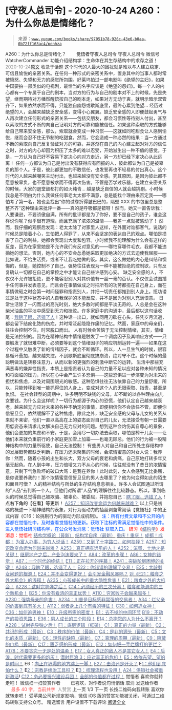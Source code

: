 # [守夜人总司令] - 2020-10-24 A260：为什么你总是情绪化？

> 来源：[`www.yuque.com/books/share/97051b78-926c-43e6-b0aa-0b72ff163ac4/penhza`](https://www.yuque.com/books/share/97051b78-926c-43e6-b0aa-0b72ff163ac4/penhza)

<ne-p id="520f42f3293818f927861ebbd5b15da4_p_0" data-lake-id="520f42f3293818f927861ebbd5b15da4_p_0"><ne-text id="ub638288c" style="color: rgb(51, 51, 51);">A260：为什么你总是情绪化？</ne-text></ne-p> <ne-p id="0696dd49c59a35ea0ff2ae8457f44a3d" data-lake-id="0696dd49c59a35ea0ff2ae8457f44a3d"><ne-text id="u335224f4" ne-fontsize="12" style="color: rgb(255, 255, 255);">原创</ne-text><ne-text id="u9f876b4a" ne-fontsize="14">觉悟者</ne-text><ne-text id="ubfad3a30" ne-fontsize="14">守夜人总司令</ne-text></ne-p> <ne-p id="433c00089f0ca01f84fbb4f4c7bcfa43" data-lake-id="433c00089f0ca01f84fbb4f4c7bcfa43"><ne-text id="ucd8bfceb" ne-fontsize="14" ne-bold="true" style="color: rgb(51, 51, 51);">守夜人总司令</ne-text></ne-p> <ne-p id="614b0d8a5cbc4996403e14d22ad350fe" data-lake-id="614b0d8a5cbc4996403e14d22ad350fe"><ne-text id="u3169c4c6" ne-fontsize="14" style="color: rgb(51, 51, 51);">微信号</ne-text><ne-text id="ue7c62365" ne-fontsize="14" style="color: rgb(51, 51, 51);">WatcherCommander</ne-text></ne-p> <ne-p id="c172205532261b60cd97638e007b90c1" data-lake-id="c172205532261b60cd97638e007b90c1"><ne-text id="u70e39191" ne-fontsize="14" style="color: rgb(51, 51, 51);">功能介绍</ne-text><ne-text id="ub34c714b" ne-fontsize="14" style="color: rgb(51, 51, 51);">结构学：生命体在其生存结构中的求存之道！</ne-text></ne-p> <ne-p id="4ddb94f109b049e636be006a8e696d3e" data-lake-id="4ddb94f109b049e636be006a8e696d3e"><ne-text id="u46c131a6" style="color: rgb(140, 140, 140);">2020-10-24</ne-text>[<ne-text id="ud0dbdd7a" ne-fontsize="14">原文</ne-text>](https://mp.weixin.qq.com/s?__biz=MzAxNDk1NjI2Mw==&mid=2247485923&idx=1&sn=6e1e4a5b0b44a3ac652fe5b32b56ac07&chksm=9b8a2a6bacfda37d56d0717875b11867d9f7426fb815a36f43aebb438d135b81c8d69c3ab006&scene=27#wechat_redirect&cpage=108)</ne-p> <ne-p id="3d6c528b5f6a0c7d8392e9bcec5b3cb6" data-lake-id="3d6c528b5f6a0c7d8392e9bcec5b3cb6"><ne-text id="uac1935de" style="color: rgb(51, 51, 51);">收录于话题</ne-text></ne-p> <ne-p id="4a4f5f9778037dc96438d7ae56e26079" data-lake-id="4a4f5f9778037dc96438d7ae56e26079"><ne-text id="uc8640b6b" style="color: rgb(47, 48, 52);">这个时代的人最大的困扰就是难以与人建立稳定、可信且愉悦的亲密关系。在任何一种形式的亲密关系中，置身其中的当事人都时常被愤怒、失望和无力的感觉所包围。好莱坞拍过一部电影叫《绝望的主妇》，如果中国要拍一部类似的电视剧，最恰当的名字应该是《绝望的怨妇》。每一个人的内心都有一个专属于自己的剧本，当对方的行为与自己的剧本对不上的时候，先是失望，继而期待对方幡然醒悟按自己的剧本走，如果对方无动于衷，就明示暗示双管齐下，如果依然求而不得，只能独自幽怨或歇斯底里，最终心累到绝望…</ne-text></ne-p> <ne-p id="900fd2356f2ed4fac2db9c2885751035" data-lake-id="900fd2356f2ed4fac2db9c2885751035"><ne-text id="uf9874ae8" style="color: rgb(47, 48, 52);">经历过绝望的人，会越来越缺乏安全感，变得小心翼翼。缺乏安全感的人即便鼓起勇气与人再次建立任何形式的亲密关系——包括交朋友，都会习惯性等待别人付出，甚至以索取的方式不断的向自己证明对方的可靠和能被信任。如果这种索取的方式能够给自己带来安全感，那么，索取就会变成一种习惯——这就如同吃甜食让人感到愉悦，继而会忍不住无节制的吃甜食。然而，它会造成一种必然的结果：当一方通过不断的索取向自己反复验证对方的可靠，并逐渐在自己的内心建立起对对方的信任之时，对方的内心却因为积压了太多的难以忍受，开始滋生出一种不值的感觉。于是，一方认为自己好不容易下定决心向对方走近，另一方却已经下定决心从此远离！</ne-text></ne-p> <ne-p id="b59448cb552e8edbc2883c02e2e1e3be" data-lake-id="b59448cb552e8edbc2883c02e2e1e3be"><ne-text id="u70fb56b4" style="color: rgb(47, 48, 52);">任何一方都认为自己是付出没有获得应有回报的人，彼此都认为自己是被辜负的那个人。于是，彼此都更加的不敢信任，也发誓再也不轻易的付出真心。这个时代的人越来越嘲笑主动付出，也越来越没有安全感。究其原因，是因为彼此都不愿意被辜负，也不愿意被求而不得再次伤害。不管是否学过乐器，在建立亲密关系的时候，大家的退堂鼓都打的如火纯青…</ne-text></ne-p> <ne-p id="8bc3e192e4e02f6d6645df23e3dec426" data-lake-id="8bc3e192e4e02f6d6645df23e3dec426"><ne-text id="u41eab4ae" style="color: rgb(47, 48, 52);">越是缺乏自信的人就会越挑剔。小时候我总是不明白为什么我做任何事老太太都不满意，总是能找个理由来否定我——哪怕考了第一名，她也会找出”你的试卷折得皱巴巴的，隔壁 XXX 的书包里总是整整齐齐“这种理由来批评一番——真的是呼吸都是错呀！然而，她又一直告诉我：人要谦逊，不要骄傲自满，所有的批评都是为了你好，要不是自己的孩子，谁会这样说你呢？似乎很有道理，而且充满了浓浓的温情——我差一点就被感动了！</ne-text></ne-p> <ne-p id="a61a000ec0a81d47b59f69147ccbed13" data-lake-id="a61a000ec0a81d47b59f69147ccbed13"><ne-text id="u74a07183" style="color: rgb(47, 48, 52);">然而，我仔细的观察后发现：老太太除了对家里人这样，在外面对谁都客气。说话的时候总是陪着小心，生怕把人得罪了，从来不会坚定的表达自己的观点。哪怕是损害了自己的利益，她都会表现出大度和包容。小时候我不能理解为什么会有这样的反差，因为在家里她是不允许我们有反对意见的——哪怕穿哪件毛衣，我都不能违拗她的想法。否则，她内心的不安会怂恿她采取更加绝决的方式去迫使我屈服——比如说，不给生活费，或者不让我吃她做的饭。其实，这么做她的内心是纠结和懊悔的，但是，她控制不了自己。强势往往表现为一种不能被拒绝的控制欲，只有反复确认一切都在自己的掌控之中才能让自己些许感到心安。</ne-text></ne-p> <ne-p id="d0609aed6bfb3cd17ad83353e384d650" data-lake-id="d0609aed6bfb3cd17ad83353e384d650"><ne-text id="ufe9f927f" style="color: rgb(47, 48, 52);">缺乏安全感的人，不仅仅不允许被拒绝，更不能容忍别人对其价值有一丝一毫的否认。不仅仅会试图插手任何事并发表意见，而且会在事情做成之时把所有的功劳都揽在自己身上，而在事情做砸之时会第一时间怪罪和指责别人，并把一切责任都推到别人身上。揽功诿过是处于这种状态中的人自我保护的本能反应，并不是因为对别人充满恨意。</ne-text></ne-p> <ne-p id="4c6c309a2c5616ac18fa550f55059fab" data-lake-id="4c6c309a2c5616ac18fa550f55059fab"><ne-text id="uc84b62f2" style="color: rgb(47, 48, 52);">日常生活除了一闪而过的高光时刻，绝大多数时间都是平淡无奇的。人总是会在这种柴米油盐的平淡中感受到无力和挫败。许多家庭中的沟通中，最后都以这句话收尾：</ne-text>[<ne-text id="u1f4924d8" ne-bold="true" style="color: rgb(87, 107, 149);">我瞎了眼，选错了人</ne-text>](http://mp.weixin.qq.com/s?__biz=MzIzMDYwOTM0Mg==&mid=2247484600&idx=1&sn=b3d7510081d427830b8f45fa33c7cbab&chksm=e8b19c69dfc6157fee4dd589d94bc2c5171620a12f64cf7d264afe0b7f7daead4882853d54f1&scene=21#wechat_redirect)<ne-text id="ud10dbc61" ne-bold="true" style="color: rgb(47, 48, 52);">！</ne-text><ne-text id="ufa1cd79d" style="color: rgb(47, 48, 52);">这种话一出口，就如同用刀砍在心头，任凭岁月流逝，都会留下结痂化脓的伤疤，并时常泛起隐隐作痛的记忆。然而，家庭中的母亲们，往往会控制不住，时常脱口而出。</ne-text></ne-p> <ne-p id="a50788cee6150fdbb12fa2d23998c3fb" data-lake-id="a50788cee6150fdbb12fa2d23998c3fb"><ne-text id="ude524cf8" style="color: rgb(47, 48, 52);">人有时候会苦恼于无法控制情绪，其实，情绪是无法控制的。因为在精神结构中情绪是触发了一个调度因子及其响应方式——只要触发了就很难中断，必须要等到这个情绪因子的响应机制运转一遍——如果在这个过程中又触发了新的情绪因子，就会不断循环。所以，人一旦生气的时候，很容易循环叠加，越来越失控，不到歇斯底里彻底搞崩溃，绝对守不住。这个时候的最聪明做法是转移注意力，从而以新的更强烈的刺激中断它的运转。</ne-text></ne-p> <ne-p id="2e40eeaafa2ac9aafb8ba4a97189e05c" data-lake-id="2e40eeaafa2ac9aafb8ba4a97189e05c"><ne-text id="uf15f01de" style="color: rgb(47, 48, 52);">生活中那些充满恶毒的嫌弃性指责，本质上是指责者认为自己的力量不足以应对各种未知的情况和将面临的压力，所以在心中会产生许多恐惧——这些恐惧进一步演变为对未来的担忧和焦虑，以及对周围眼光的敏感。这种恐惧往往无法依靠自己的力量舒缓，所以，只能转移到唯一能抓得住的人身上，变成对这个人的无限索取、指责，甚至是仇恨。</ne-text></ne-p> <ne-p id="7c2b1a8e1176d78271d3fb4273422e39" data-lake-id="7c2b1a8e1176d78271d3fb4273422e39"><ne-text id="ucc3275cb" style="color: rgb(47, 48, 52);">在社会转型的周期中，许多明明不缺钱的父母，却不断的以各种理由向儿女要钱。为什么会这样呢？一切行为都源于内心的恐慌，他们认定自己越来越衰老，越来越无力应对未来的各种不确定的事情，即便相信你不会放任不管，即便你信誓旦旦，依然缓解不了这种焦虑。除此之外，缺乏安全感的父母与儿女的关系从来就不亲密，他们一直以高高在上的姿态面对自己的儿女，无法接受有朝一日需要用低姿态来请求儿女解决自己无力应对的问题。想到这种会灼伤其自尊心的景象，他们会更加的焦虑和不安。于是，会用尽一切办法去索取，哪怕是榨干儿女——让他们本来就负重前行的小家庭更加雪上加霜——也毫无顾忌。他们的行为被一股精神结构中的力量所驱使，自己无法控制！</ne-text></ne-p> <ne-p id="5bab0ba1ef05c68aeecc6ad2da0cbed3" data-lake-id="5bab0ba1ef05c68aeecc6ad2da0cbed3"><ne-text id="u99c71e48" style="color: rgb(47, 48, 52);">有些男人对自己和自己所处生存结构中的发展趋势都缺乏判断，在压力还未聚集的时候，会浓情蜜意的对女人说：我养你！然而，随着小孩的出生和长大，双方父母的衰老和病痛，自己原地打转多年又毫无起色。在人到中年，压力倍增又力不从心的时候，往往就没有了昔日的浓情蜜意，只剩下气急败坏的破口大骂：是我在养你！此时此刻，女人会感到无比委屈，是你说要养我的！那个浓情蜜意信誓旦旦的男人去哪里了？他为何变得如此的陌生和面目可憎？</ne-text></ne-p> <ne-p id="b70fc6f5102bca64514c11450f241022" data-lake-id="b70fc6f5102bca64514c11450f241022"><ne-text id="u1131039e" style="color: rgb(47, 48, 52);">人的精神结构与所处的生存结构息息相关。许多人会试图通过所谓的”人品“去判断一个人。但他们对所谓”人品“的理解往往比较静态。所以，事到临头的时候总觉得自己被欺骗、被辜负、被委屈，并抱怨自己：</ne-text>[<ne-text id="u5a725183" ne-bold="true" style="color: rgb(87, 107, 149);">瞎了眼，选错了人</ne-text>](http://mp.weixin.qq.com/s?__biz=MzIzMDYwOTM0Mg==&mid=2247484600&idx=1&sn=b3d7510081d427830b8f45fa33c7cbab&chksm=e8b19c69dfc6157fee4dd589d94bc2c5171620a12f64cf7d264afe0b7f7daead4882853d54f1&scene=21#wechat_redirect)<ne-text id="ud263b5af" ne-bold="true" style="color: rgb(47, 48, 52);">！</ne-text><ne-text id="u31328f43" ne-bold="true" style="color: rgb(0, 0, 0);">点右下角的【在看】等更新！</ne-text></ne-p> <ne-p id="3290ae33cb308f9201b302dd8e71a0cd" data-lake-id="3290ae33cb308f9201b302dd8e71a0cd">[<ne-text id="ufbb31c6d" ne-bold="true" style="color: rgb(87, 107, 149);">A257：知识改变命运为何越来越难？</ne-text>](http://mp.weixin.qq.com/s?__biz=MzIzMDYwOTM0Mg==&mid=2247484679&idx=1&sn=79e14744bd5a31e6bcf27f476840e508&chksm=e8b19dd6dfc614c075a2df9d84c04aedc112c1bf3487ef4cad21d8b84feddbd78b2d5d566728&scene=21#wechat_redirect)</ne-p> <ne-p id="e50cc2f42e8205417d2548d3f68019bc" data-lake-id="e50cc2f42e8205417d2548d3f68019bc"><ne-text id="u7203793b" ne-bold="true" style="color: rgb(47, 48, 52);">以上只是初略的概述一下精神结构的表象，对行为驱动力的抽丝剥茧需阅读【觉悟社】中的正式内容《C16：论挑剔行为的驱动力形成机制》。</ne-text></ne-p> <ne-p id="5cd1d9f813e9471525b6aebbc744b501" data-lake-id="5cd1d9f813e9471525b6aebbc744b501"><ne-text id="uf1d9dd4f" ne-bold="true" style="color: rgb(0, 82, 255);">注：</ne-text><ne-text id="u7cfd945a" ne-bold="true" style="color: rgb(0, 82, 255);">所有付费文章和不公开的内容都在觉悟社中，及时查看觉悟社的更新。获取下注标的需满足觉悟社中的条件。进入觉悟社研习结构学，在公众号发消息：觉悟社 获取入口。</ne-text></ne-p> <ne-p id="bf4e81d3b70a4ae0cf6e2157b9dadd6e" data-lake-id="bf4e81d3b70a4ae0cf6e2157b9dadd6e"><ne-text id="u67cf06c7" style="color: rgb(255, 0, 0);">研习《</ne-text>[<ne-text id="u2e6aa55f" style="color: rgb(87, 107, 149);">结构学</ne-text>](https://mp.weixin.qq.com/mp/appmsgalbum?action=getalbum&album_id=1318317199878225920&__biz=MzAxNDk1NjI2Mw==#wechat_redirect)<ne-text id="ue50edad5" style="color: rgb(255, 0, 0);">》发消息</ne-text><ne-text id="ub235b22d" ne-bold="true" style="color: rgb(255, 0, 0);">：觉悟社</ne-text></ne-p>  <ne-p id="f07377e0384b400c7f3838a263d80011" data-lake-id="f07377e0384b400c7f3838a263d80011"><ne-card data-card-name="image" data-card-type="inline" id="fhZ2c" data-event-boundary="card" style="color: rgb(51, 51, 51);"><ne-p id="159b43f8192498e47261b6b46772e92d" data-lake-id="159b43f8192498e47261b6b46772e92d">[<ne-text id="u96405d27" style="color: rgb(87, 107, 149);">结构学概论（最新）</ne-text>](http://mp.weixin.qq.com/s?__biz=MzAxNDk1NjI2Mw==&mid=2247485167&idx=1&sn=d5e962eff4a8e9770c83bc87d19d07f3&chksm=9b8a2567acfdac7154f7a62996dca874e5d186b44f3d120dcb633760318788c42d304e325313&scene=21#wechat_redirect)</ne-p> <ne-p id="6dc37888f55ff225abb462e0ada47486" data-lake-id="6dc37888f55ff225abb462e0ada47486">[<ne-text id="u24ecc671" style="color: rgb(87, 107, 149);">结构学自序（最新）</ne-text>](http://mp.weixin.qq.com/s?__biz=MzAxNDk1NjI2Mw==&mid=2247485327&idx=1&sn=5a8c9a6499c84e1c3129ca7cb41e0ac7&chksm=9b8a2407acfdad112471c12c6b86e4e914116dbb6d6588fa726a72e0aafa01d9c1b9fd24a738&scene=21#wechat_redirect)</ne-p> <ne-p id="3fd0e4bb15345d3858e65ac2f98e21fc" data-lake-id="3fd0e4bb15345d3858e65ac2f98e21fc">[<ne-text id="ud07a75ce" style="color: rgb(87, 107, 149);">重庆！重庆！</ne-text>](http://mp.weixin.qq.com/s?__biz=MzAxNDk1NjI2Mw==&mid=2247485354&idx=1&sn=331128611c478feede60317e963239a5&chksm=9b8a2422acfdad3448a9bcc0f9745f4367028e8a9b0a307f7c01c2690c398560a4be5e43492c&scene=21#wechat_redirect)</ne-p> <ne-p id="3caa88f05e61bf34369328fab7dcb7ea" data-lake-id="3caa88f05e61bf34369328fab7dcb7ea">[<ne-text id="uf3a8b443" style="color: rgb(87, 107, 149);">成都！成都！</ne-text>](http://mp.weixin.qq.com/s?__biz=MzIzMDYwOTM0Mg==&mid=2247484576&idx=1&sn=432e1df31f0735f0c93636776e97a859&chksm=e8b19c71dfc615671c9204af66bb0ffdb622fb2545b0387734a662feaa8e8be57d3063f59c5a&scene=21#wechat_redirect)</ne-p> <ne-p id="7cd4154d0665f703116cba147bd3725d" data-lake-id="7cd4154d0665f703116cba147bd3725d">[<ne-text id="ued65db19" style="color: rgb(87, 107, 149);">为富人办事，为穷人说话！</ne-text>](http://mp.weixin.qq.com/s?__biz=MzIzMDYwOTM0Mg==&mid=2247484462&idx=1&sn=195ebab17907fba73c69ae7a11bc40ad&chksm=e8b19cffdfc615e9b2f88327d492813afa3656859f4d67a6d831ac1cf684a54b760a8b8edcd6&scene=21#wechat_redirect)</ne-p> <ne-p id="bf3202e6cc030a24390d3e32d5bcca42" data-lake-id="bf3202e6cc030a24390d3e32d5bcca42">[<ne-text id="ua32958db" style="color: rgb(87, 107, 149);">A259：又到了十字路口，如何抉择？</ne-text>](http://mp.weixin.qq.com/s?__biz=MzIzMDYwOTM0Mg==&mid=2247484685&idx=1&sn=51aff163174f40316f40826ea564ca1e&chksm=e8b19ddcdfc614cadd2043fd2ded48d8c292976e903288b23f0a87846a18dcc0ad9cc5a4ac3e&scene=21#wechat_redirect)</ne-p> <ne-p id="02ace0630b07582c506028bb28d3b426" data-lake-id="02ace0630b07582c506028bb28d3b426">[<ne-text id="ub609e273" style="color: rgb(87, 107, 149);">A257：知识改变命运为何越来越难？</ne-text>](http://mp.weixin.qq.com/s?__biz=MzIzMDYwOTM0Mg==&mid=2247484679&idx=1&sn=79e14744bd5a31e6bcf27f476840e508&chksm=e8b19dd6dfc614c075a2df9d84c04aedc112c1bf3487ef4cad21d8b84feddbd78b2d5d566728&scene=21#wechat_redirect)</ne-p> <ne-p id="d805c2b31c1d9a720daf687acfc5a1e7" data-lake-id="d805c2b31c1d9a720daf687acfc5a1e7">[<ne-text id="uc9195206" style="color: rgb(87, 107, 149);">A253：真正拥有远见的人！</ne-text>](http://mp.weixin.qq.com/s?__biz=MzIzMDYwOTM0Mg==&mid=2247484654&idx=1&sn=5826086165322478b2f0fbdbfe4f321e&chksm=e8b19c3fdfc61529bf931903efc689bc8b756a292fddf971cdda369691ad320d85e6e2d53b5b&scene=21#wechat_redirect)</ne-p> <ne-p id="38cdbb80cc948c3bf6bbcf3c714a4351" data-lake-id="38cdbb80cc948c3bf6bbcf3c714a4351">[<ne-text id="u3fc675fb" style="color: rgb(87, 107, 149);">A252：笨蛋，土地才是关键！</ne-text>](http://mp.weixin.qq.com/s?__biz=MzIzMDYwOTM0Mg==&mid=2247484626&idx=1&sn=4e43f2ef656aef28fba94ae72d295fb9&chksm=e8b19c03dfc615154ee4587f8facc3446de42f7189175385d3ee3d35c04264487aca3a9f6585&scene=21#wechat_redirect)</ne-p> <ne-p id="773a7a437a512ae2323fbb9a79f7b706" data-lake-id="773a7a437a512ae2323fbb9a79f7b706">[<ne-text id="u71e92585" style="color: rgb(87, 107, 149);">继房地产之后，产业泡沫要来了！</ne-text>](http://mp.weixin.qq.com/s?__biz=MzIzMDYwOTM0Mg==&mid=2247484615&idx=1&sn=a28c59f08f8e69246fd0235a4a81f3bc&chksm=e8b19c16dfc61500079cb1b008a485c48e86ced436a5d2e8df28f0eab4348aaf6ebfac3349b6&scene=21#wechat_redirect)</ne-p> <ne-p id="db3e45a953b11ab99ea0eecd813fcc84" data-lake-id="db3e45a953b11ab99ea0eecd813fcc84">[<ne-text id="u2c2c71bd" style="color: rgb(87, 107, 149);">A84：改革的步骤！</ne-text>](http://mp.weixin.qq.com/s?__biz=MzIzMDYwOTM0Mg==&mid=2247484098&idx=1&sn=8a28fd5dce47b485ed38e4f3cfdb7d05&chksm=e8b19a13dfc61305fde13511d297aa1d6b59184825c7998f338e7d5f36742e3c06c717d78fe8&scene=21#wechat_redirect)</ne-p> <ne-p id="b9d2e4eb3dcfac0c9c7a8a5563c0698b" data-lake-id="b9d2e4eb3dcfac0c9c7a8a5563c0698b">[<ne-text id="u7341f114" style="color: rgb(87, 107, 149);">A86：女神的错觉！</ne-text>](http://mp.weixin.qq.com/s?__biz=MzAxNDk1NjI2Mw==&mid=2247484733&idx=1&sn=fab22e8ab3f80b78dab3d4e2e2716bfb&chksm=9b8a26b5acfdafa374df83506e5086a573169362877918977c08490b4e9747c45c99d1266e7f&scene=21#wechat_redirect)</ne-p> <ne-p id="186f0ccbad96955446cfc73dc4a77a9c" data-lake-id="186f0ccbad96955446cfc73dc4a77a9c">[<ne-text id="ud0513e8a" style="color: rgb(87, 107, 149);">A87：一个时代的终结！</ne-text>](http://mp.weixin.qq.com/s?__biz=MzIzMDYwOTM0Mg==&mid=2247484102&idx=1&sn=c0572fe89409ac0ef2d1468b8f81f130&chksm=e8b19a17dfc6130119eacf0492c237b5173f6f9c13265a36d7919e3132228f8c2d3306863c08&scene=21#wechat_redirect)</ne-p> <ne-p id="ce254726b07d39a8e34b102834c98055" data-lake-id="ce254726b07d39a8e34b102834c98055">[<ne-text id="u51a27a32" style="color: rgb(87, 107, 149);">E11：正在拉开的序幕！</ne-text>](http://mp.weixin.qq.com/s?__biz=MzIzMDYwOTM0Mg==&mid=2247484429&idx=1&sn=279d506a3227b5ce32b3f748030b6d85&chksm=e8b19cdcdfc615cab4d71852335bf289a6cd64cec0767a6a6d5f94037774b63e03b7b0ee08d1&scene=21#wechat_redirect)</ne-p> <ne-p id="816a1bfdeb8109177bf8a708fe941697" data-lake-id="816a1bfdeb8109177bf8a708fe941697">[<ne-text id="u666e8821" style="color: rgb(87, 107, 149);">A241：突破阶层困境的关键！</ne-text>](http://mp.weixin.qq.com/s?__biz=MzIzMDYwOTM0Mg==&mid=2247484564&idx=1&sn=f0b315ebde4f1c2c51c1bbf64135afe2&chksm=e8b19c45dfc615533e9189fa534978b92703b307868f9a2377305229616ea6d5b8ff31a5d434&scene=21#wechat_redirect)</ne-p> <ne-p id="86387aa4d33e1861fb43547b7c63f00d" data-lake-id="86387aa4d33e1861fb43547b7c63f00d">[<ne-text id="u996144dc" style="color: rgb(87, 107, 149);">A248：我瞎了眼，选错了人！</ne-text>](http://mp.weixin.qq.com/s?__biz=MzIzMDYwOTM0Mg==&mid=2247484600&idx=1&sn=b3d7510081d427830b8f45fa33c7cbab&chksm=e8b19c69dfc6157fee4dd589d94bc2c5171620a12f64cf7d264afe0b7f7daead4882853d54f1&scene=21#wechat_redirect)</ne-p> <ne-p id="f029a0082d84b024979d56365f07e8d3" data-lake-id="f029a0082d84b024979d56365f07e8d3">[<ne-text id="ua0b2c715" style="color: rgb(87, 107, 149);">E22：你错误的理解了交易！</ne-text>](http://mp.weixin.qq.com/s?__biz=MzIzMDYwOTM0Mg==&mid=2247484534&idx=1&sn=4da3b80744c11ff93a064a7a2d4b7c06&chksm=e8b19ca7dfc615b18eaa929a98f58a9ff6f4b63436cfa078a3157f29d854f17c571baf2de47d&scene=21#wechat_redirect)</ne-p> <ne-p id="9e5ddf2fefe763d8de184cea192c77a4" data-lake-id="9e5ddf2fefe763d8de184cea192c77a4">[<ne-text id="u09c06e58" style="color: rgb(87, 107, 149);">E25：大龄剩女问题的根源！</ne-text>](http://mp.weixin.qq.com/s?__biz=MzIzMDYwOTM0Mg==&mid=2247484587&idx=1&sn=3335cb9dd973ae9f9c9279a0388bbe33&chksm=e8b19c7adfc6156c752a5edad793fc1d8db424d6b609ce62f26f78537b3b41e83ea47aca2929&scene=21#wechat_redirect)</ne-p> <ne-p id="59a86f3ad2b27ad3aa024ecb952f6414" data-lake-id="59a86f3ad2b27ad3aa024ecb952f6414">[<ne-text id="u71102440" style="color: rgb(87, 107, 149);">E24：并不会变得更好！</ne-text>](http://mp.weixin.qq.com/s?__biz=MzIzMDYwOTM0Mg==&mid=2247484582&idx=1&sn=3333290721eb0242b03b044bd7072b0b&chksm=e8b19c77dfc615615478711d39d1fc6d54768ee842ad2f669dd130815cca5b90ec2e964b1791&scene=21#wechat_redirect)</ne-p> <ne-p id="76aaad7d4343b69ab20ffb60c6651315" data-lake-id="76aaad7d4343b69ab20ffb60c6651315">[<ne-text id="ua298b9b6" style="color: rgb(87, 107, 149);">会引发金融风暴吗？</ne-text>](http://mp.weixin.qq.com/s?__biz=MzIzMDYwOTM0Mg==&mid=2247484522&idx=1&sn=2c70396adcb6dc54df34052ca924aac5&chksm=e8b19cbbdfc615ad03c4de063af6eb3dcd8af5e3b20e71438206304d6b44ad150fc6d8b8e9ff&scene=21#wechat_redirect)</ne-p> <ne-p id="d1cafed1305a83f01988f347c6cc0279" data-lake-id="d1cafed1305a83f01988f347c6cc0279">[<ne-text id="ufc0ebc4c" style="color: rgb(87, 107, 149);">对《E21：粮食之外大机会》的浅释！</ne-text>](http://mp.weixin.qq.com/s?__biz=MzIzMDYwOTM0Mg==&mid=2247484490&idx=1&sn=d6b0ba80383d73c2bfb33dd61bad8d51&chksm=e8b19c9bdfc6158d73d9235a78c2973b21668eebd350c2f32979b7c00cbf60772ad297245654&scene=21#wechat_redirect)</ne-p> <ne-p id="8fd51a732e2c6a8117af89d98e554fcb" data-lake-id="8fd51a732e2c6a8117af89d98e554fcb">[<ne-text id="u1ffe7b11" style="color: rgb(87, 107, 149);">A235：小孩成长中的重大隐性危害！</ne-text>](http://mp.weixin.qq.com/s?__biz=MzIzMDYwOTM0Mg==&mid=2247484498&idx=1&sn=29d5df90e1621a833a1b091917d398c5&chksm=e8b19c83dfc61595ea43aa681ecf86e291392deeec080e32ab21cbacdd044c99e0d9ba86591e&scene=21#wechat_redirect)</ne-p> <ne-p id="a51212835e1e68af5eac45afe5f43ddd" data-lake-id="a51212835e1e68af5eac45afe5f43ddd">[<ne-text id="u977b7380" style="color: rgb(87, 107, 149);">E21：粮食之外的大机会！</ne-text>](http://mp.weixin.qq.com/s?__biz=MzIzMDYwOTM0Mg==&mid=2247484467&idx=1&sn=3e55978f301000a127810e175ff62431&chksm=e8b19ce2dfc615f43cf8c3132fde8ff0b62438e3f2c48fc87d1e74e56cf796e6a81cbf6095d1&scene=21#wechat_redirect)</ne-p> <ne-p id="7dc6506a7f9bfc0073589c1bbd2ab764" data-lake-id="7dc6506a7f9bfc0073589c1bbd2ab764">[<ne-text id="u6b8841d8" style="color: rgb(87, 107, 149);">A228：试射完导弹之后！</ne-text>](http://mp.weixin.qq.com/s?__biz=MzIzMDYwOTM0Mg==&mid=2247484457&idx=1&sn=df8df33971702f91b753ae45f52d165d&chksm=e8b19cf8dfc615ee367c487e82b8450dd723dd5255b789337b8bde92a1f8405e3d71269f34ae&scene=21#wechat_redirect)</ne-p> <ne-p id="0f20631af854d15f08466578303e4c51" data-lake-id="0f20631af854d15f08466578303e4c51">[<ne-text id="u7548f1b5" style="color: rgb(87, 107, 149);">C14：必须经历的三次分离！</ne-text>](http://mp.weixin.qq.com/s?__biz=MzIzMDYwOTM0Mg==&mid=2247484570&idx=1&sn=8b703e78588f205a2d30ed92965ca02b&chksm=e8b19c4bdfc6155d0c23c600f072529d99023d0ea49f5e7364a1112f6ac9ff3285c0e7ef7ccb&scene=21#wechat_redirect)</ne-p> <ne-p id="43650e4defcc62de464aaf7a0c68240e" data-lake-id="43650e4defcc62de464aaf7a0c68240e">[<ne-text id="u539a3af3" style="color: rgb(87, 107, 149);">粮食和能源中的三个新机会！</ne-text>](http://mp.weixin.qq.com/s?__biz=MzIzMDYwOTM0Mg==&mid=2247484415&idx=1&sn=ef3626b963e5b45dec87912463a8603e&chksm=e8b19b2edfc6123828d2919701fcc05f05fc035bc55ce0c6e8440475b4884683c024235823db&scene=21#wechat_redirect)</ne-p> <ne-p id="38100c7f37144240a09ee6e5deec19fe" data-lake-id="38100c7f37144240a09ee6e5deec19fe">[<ne-text id="u4c9e84e5" style="color: rgb(87, 107, 149);">B25：你没有看清的真正优势！</ne-text>](http://mp.weixin.qq.com/s?__biz=MzIzMDYwOTM0Mg==&mid=2247484397&idx=1&sn=27132ec1912c70e752f7869429505a80&chksm=e8b19b3cdfc6122a7731db9eb66341a9909e9d973b25a6e228a62e7f360c1f0eff906591ed04&scene=21#wechat_redirect)</ne-p> <ne-p id="7844744542db8c0408c2809b7182cb78" data-lake-id="7844744542db8c0408c2809b7182cb78">[<ne-text id="uea0c175c" style="color: rgb(87, 107, 149);">A110：穷家败子会越来越多！</ne-text>](http://mp.weixin.qq.com/s?__biz=MzAxNDk1NjI2Mw==&mid=2247484897&idx=1&sn=84e1c8a85eb385c04f400095d47d55eb&chksm=9b8a2669acfdaf7f7a431a12c057023ae123aaa855b0f9d48a98c21eae27788632beb60765c9&scene=21#wechat_redirect)</ne-p> <ne-p id="4a5ad6867d8d3a3d82a66d1d51fc43ad" data-lake-id="4a5ad6867d8d3a3d82a66d1d51fc43ad">[<ne-text id="u49fbcc9e" style="color: rgb(87, 107, 149);">A230：强势母亲的危害！</ne-text>](http://mp.weixin.qq.com/s?__biz=MzAxNDk1NjI2Mw==&mid=2247485580&idx=1&sn=2cc3edbadc35fe694b34e553e609e93f&chksm=9b8a2b04acfda21277dcce494459ecb73b606a954a7e020e03498408591b33bead008575f0f7&scene=21#wechat_redirect)</ne-p> <ne-p id="b2e6f1ac6fbac2972291a9eb1c392623" data-lake-id="b2e6f1ac6fbac2972291a9eb1c392623">[<ne-text id="u97044cb2" style="color: rgb(87, 107, 149);">A234：川普是目标感非常强的交易者！</ne-text>](http://mp.weixin.qq.com/s?__biz=MzAxNDk1NjI2Mw==&mid=2247485608&idx=1&sn=057b67c8598ed8c182cbd27b048bb43a&chksm=9b8a2b20acfda2364c5788396766d79261e91c64949349d9a398b69e85f64dcbf357125dc14b&scene=21#wechat_redirect)</ne-p> <ne-p id="c411d37cf37436164dd5395ec411e50f" data-lake-id="c411d37cf37436164dd5395ec411e50f">[<ne-text id="u7b059b4a" style="color: rgb(87, 107, 149);">A34：烂父亲的危害到底有多大！</ne-text>](http://mp.weixin.qq.com/s?__biz=MzIzMDYwOTM0Mg==&mid=2247483986&idx=1&sn=984fbf5e696f7a3f34f25dcf93037cea&chksm=e8b19a83dfc61395d629a54503920505c42a73a62b9e72308ed4ea0d66c509ca66a1a3138ea5&scene=21#wechat_redirect)</ne-p> <ne-p id="06388ce0ca0c6d51ea68f39764e924a2" data-lake-id="06388ce0ca0c6d51ea68f39764e924a2">[<ne-text id="ubcc36ffe" style="color: rgb(87, 107, 149);">A112：弱者身上几个有毒的特征！</ne-text>](http://mp.weixin.qq.com/s?__biz=MzAxNDk1NjI2Mw==&mid=2247484903&idx=1&sn=609b7c81f10207eea8bcccbe35aa61b6&chksm=9b8a266facfdaf790a328ee9eca9d05f95ce939b69b2e4c1fcaacd63470bd79c44d03caeb00c&scene=21#wechat_redirect)</ne-p> <ne-p id="bb9a8c816f311624ac4a18971461a760" data-lake-id="bb9a8c816f311624ac4a18971461a760">[<ne-text id="u361106da" style="color: rgb(87, 107, 149);">C30：如何追女神！</ne-text>](http://mp.weixin.qq.com/s?__biz=MzAxNDk1NjI2Mw==&mid=2247484588&idx=1&sn=de5c95495cc04bcfe8644c3c2bc025c3&chksm=9b8a2724acfdae3286a142c2de506a7494e2d7aa50c990c0e159cedab07b5287040f286dfac6&scene=21#wechat_redirect)</ne-p> <ne-p id="a3ee1d1ee2b3fafaab42d9d76e18bf9a" data-lake-id="a3ee1d1ee2b3fafaab42d9d76e18bf9a">[<ne-text id="u93452140" style="color: rgb(87, 107, 149);">C36：如何追男神！</ne-text>](http://mp.weixin.qq.com/s?__biz=MzAxNDk1NjI2Mw==&mid=2247485234&idx=1&sn=3a3659e6648263013c662bb25ff35795&chksm=9b8a24baacfdadace5d8fa147798a3e18e84b07e4f8761b0f7137b9811a42425b869336013db&scene=21#wechat_redirect)</ne-p> <ne-p id="50b4c786d4a4718bc9364bce2ff87a5f" data-lake-id="50b4c786d4a4718bc9364bce2ff87a5f">[<ne-text id="u2efef6b6" style="color: rgb(87, 107, 149);">E10：升级所需的密度！</ne-text>](http://mp.weixin.qq.com/s?__biz=MzAxNDk1NjI2Mw==&mid=2247485337&idx=1&sn=e93780b3d10de5b467e71f326eb12838&chksm=9b8a2411acfdad07d858079223ba3eda77fe88caa8d769030eb67c15f5511fab584f8d1244ca&scene=21#wechat_redirect)</ne-p> <ne-p id="31dc968d125ddf3b7032e39c5c7a2768" data-lake-id="31dc968d125ddf3b7032e39c5c7a2768">[<ne-text id="uba354e28" style="color: rgb(87, 107, 149);">B1：去不掉的中间环节</ne-text>](http://mp.weixin.qq.com/s?__biz=MzIzMDYwOTM0Mg==&mid=2247483903&idx=1&sn=e8a21cb816d6a27d869f81463805a208&chksm=e8b1992edfc610380f54d91f9acc9844820c77ce8a5bcedb4f36372c406647f45fd2514a6a77&scene=21#wechat_redirect)</ne-p> <ne-p id="4e042f5a5c91b78574fd594804159109" data-lake-id="4e042f5a5c91b78574fd594804159109">[<ne-text id="ue812b5e1" style="color: rgb(87, 107, 149);">B19：不动产的投资思路！</ne-text>](http://mp.weixin.qq.com/s?__biz=MzIzMDYwOTM0Mg==&mid=2247484069&idx=1&sn=a13a6e590a21b27fd1356718b3a2dcd3&chksm=e8b19a74dfc613622b23c7233732cbb1d499c75f9b7ac3047cdeaee3a34eeae7d3b4871429f1&scene=21#wechat_redirect)</ne-p> <ne-p id="fe121c790322533f95970033c66d79ea" data-lake-id="fe121c790322533f95970033c66d79ea">[<ne-text id="ue769d269" style="color: rgb(87, 107, 149);">E36：男人成长的三个阶段！</ne-text>](http://mp.weixin.qq.com/s?__biz=MzIzMDYwOTM0Mg==&mid=2247484322&idx=1&sn=c300d9466951d36645128c5167ca5934&chksm=e8b19b73dfc61265dde1bb437a9945db0c1d9c7fe1cbffe1feec995c9dde8a6eb99272dc86a9&scene=21#wechat_redirect)</ne-p> <ne-p id="c1e9f62980ebbf532bbffd356fc6756b" data-lake-id="c1e9f62980ebbf532bbffd356fc6756b">[<ne-text id="u8a3447b1" style="color: rgb(87, 107, 149);">E14：总抱怨的人为什么不离开？</ne-text>](http://mp.weixin.qq.com/s?__biz=MzIzMDYwOTM0Mg==&mid=2247484341&idx=1&sn=c266eb0136273f0b1219e0fd659daafc&chksm=e8b19b64dfc61272f157e1e17a76b2e83c6fd62a1beb78d60ea73a65463109b428cd9dd6ce7a&scene=21#wechat_redirect)</ne-p> <ne-p id="e71cc1eb4ae0590a0b89779a10213b78" data-lake-id="e71cc1eb4ae0590a0b89779a10213b78">[<ne-text id="uf30ae239" style="color: rgb(87, 107, 149);">A228：试射完导弹之后！</ne-text>](http://mp.weixin.qq.com/s?__biz=MzIzMDYwOTM0Mg==&mid=2247484457&idx=1&sn=df8df33971702f91b753ae45f52d165d&chksm=e8b19cf8dfc615ee367c487e82b8450dd723dd5255b789337b8bde92a1f8405e3d71269f34ae&scene=21#wechat_redirect)</ne-p> <ne-p id="4cafa473cfb495eace0b3e82e840c8b5" data-lake-id="4cafa473cfb495eace0b3e82e840c8b5">[<ne-text id="u3db909cd" style="color: rgb(87, 107, 149);">F1：底层逻辑（框架）</ne-text>](http://mp.weixin.qq.com/s?__biz=MzAxNDk1NjI2Mw==&mid=2247485072&idx=1&sn=83d919c9e3bf71d25978a97c8d4c8aa6&chksm=9b8a2518acfdac0ea8a0f84382cc7c0a26d1ac3664d76c6365aee67ac4ebcac1bf280c060249&scene=21#wechat_redirect)</ne-p> <ne-p id="a3fc72bda2df8189912c351a10852f8f" data-lake-id="a3fc72bda2df8189912c351a10852f8f">[<ne-text id="u55aec213" style="color: rgb(87, 107, 149);">C1：真正的力量（最新）</ne-text>](http://mp.weixin.qq.com/s?__biz=MzAxNDk1NjI2Mw==&mid=2247485209&idx=1&sn=d7b335d2c9632363c72de85ce7834b3e&chksm=9b8a2491acfdad87ae308d74534ec4def57980a2b1db88ffe56ac03e4d76ea55e7eab2343097&scene=21#wechat_redirect)</ne-p> <ne-p id="8b332390a66a410a49147d054fa39678" data-lake-id="8b332390a66a410a49147d054fa39678">[<ne-text id="ub741d7fd" style="color: rgb(87, 107, 149);">C2：共识的形成（最新）</ne-text>](http://mp.weixin.qq.com/s?__biz=MzAxNDk1NjI2Mw==&mid=2247485384&idx=1&sn=aa308c97231cc609a153084476d641b9&chksm=9b8a2440acfdad568804216b9029604de6eb9b459260c16c18ea48de0d1bbf58feb601676e82&scene=21#wechat_redirect)</ne-p> <ne-p id="b3df744b4b2bcea5ad5abbb4d652be48" data-lake-id="b3df744b4b2bcea5ad5abbb4d652be48">[<ne-text id="ufd42eb8f" style="color: rgb(87, 107, 149);">C3：秩序的价值（最新）</ne-text>](http://mp.weixin.qq.com/s?__biz=MzAxNDk1NjI2Mw==&mid=2247485403&idx=1&sn=c9688c8d575a24618938330c4c315a0e&chksm=9b8a2453acfdad45063e46b8cdb4c0cfcb95a2b39aecda10a95f9f2082a6f10c606993b426eb&scene=21#wechat_redirect)</ne-p> <ne-p id="7b494e4dc187f71f06b18125caa3bc3c" data-lake-id="7b494e4dc187f71f06b18125caa3bc3c">[<ne-text id="u30f6cd30" style="color: rgb(87, 107, 149);">C4：是非的源头（最新）</ne-text>](http://mp.weixin.qq.com/s?__biz=MzAxNDk1NjI2Mw==&mid=2247485283&idx=1&sn=4f6374be824ea0fb148517f63cae7a95&chksm=9b8a24ebacfdadfd9bb865954cfc7b9621c1450b4c258506347b2201a04c6057c4119a1a0820&scene=21#wechat_redirect)</ne-p> <ne-p id="de7019f2baba1fb518efe6bba88dd7be" data-lake-id="de7019f2baba1fb518efe6bba88dd7be">[<ne-text id="u7dbdd978" style="color: rgb(87, 107, 149);">C5：文化的本质（最新）</ne-text>](http://mp.weixin.qq.com/s?__biz=MzAxNDk1NjI2Mw==&mid=2247485176&idx=1&sn=edd2d2664617b856f73da27471529eb6&chksm=9b8a2570acfdac66a9ad0160a17afd9e23a687bc0be9b7517602aaf3fa126c5d785bcead0da7&scene=21#wechat_redirect)</ne-p> <ne-p id="b9d0d4c90f290b5ba413fd09257fe02e" data-lake-id="b9d0d4c90f290b5ba413fd09257fe02e">[<ne-text id="u02bdadd0" style="color: rgb(87, 107, 149);">C6：理性的缺陷（最新）</ne-text>](http://mp.weixin.qq.com/s?__biz=MzAxNDk1NjI2Mw==&mid=2247485088&idx=1&sn=dc240d68dabbc3fbaa9897c63128e439&chksm=9b8a2528acfdac3e2ed7d1fff93035fb458ffdde98085ac6cfcd64bd53c9b8492733341b88ca&scene=21#wechat_redirect)</ne-p> <ne-p id="6080983181b0caca17ae43a7e213bfe1" data-lake-id="6080983181b0caca17ae43a7e213bfe1">[<ne-text id="ue65b0c70" style="color: rgb(87, 107, 149);">C7：真理的周期（最新）</ne-text>](http://mp.weixin.qq.com/s?__biz=MzAxNDk1NjI2Mw==&mid=2247485125&idx=1&sn=724eac40812de46a36c36a423d100223&chksm=9b8a254dacfdac5b81e40465e73885bad2944e5115cd3c3fd5564b139fff62d8d15465bdc614&scene=21#wechat_redirect)</ne-p> <ne-p id="b835f7aae5c665aa145009eeb8a4d190" data-lake-id="b835f7aae5c665aa145009eeb8a4d190">[<ne-text id="u1e579212" style="color: rgb(87, 107, 149);">C9：隐蔽的门槛（最新）</ne-text>](http://mp.weixin.qq.com/s?__biz=MzAxNDk1NjI2Mw==&mid=2247485348&idx=1&sn=ff97eada6a187dc249bda43b3b1b6322&chksm=9b8a242cacfdad3a56345ecbfec34c4b29ae50e2c9b8b8e59e501c899390f434f72ae3d6ad87&scene=21#wechat_redirect)</ne-p> <ne-p id="aebd3717d6fe7c3b1b1c63ac35687f61" data-lake-id="aebd3717d6fe7c3b1b1c63ac35687f61">[<ne-text id="u978ba408" style="color: rgb(87, 107, 149);">C17：匮乏感的形成（最新）</ne-text>](http://mp.weixin.qq.com/s?__biz=MzAxNDk1NjI2Mw==&mid=2247485308&idx=1&sn=8e74bfdbda23fb78a502fd60d45f29ef&chksm=9b8a24f4acfdade2b302355ea435f49770e221a7e015a1821f985905faabfa7e2941d6c8d14b&scene=21#wechat_redirect)</ne-p> <ne-p id="2cd053f6b15134fb2ebe45d4d53aae2d" data-lake-id="2cd053f6b15134fb2ebe45d4d53aae2d">[<ne-text id="udf53e271" style="color: rgb(87, 107, 149);">E12：如何把一手烂牌打的更烂？</ne-text>](http://mp.weixin.qq.com/s?__biz=MzAxNDk1NjI2Mw==&mid=2247485371&idx=1&sn=8e848c21bdb42dbe2fb102617241b981&chksm=9b8a2433acfdad2560f3ff6bc23e4d9cee1b3ebd3e51aa48fa2b97224fe3303853cd6c664ee1&scene=21#wechat_redirect)</ne-p> <ne-p id="9e3943e8ee1f808951c6e38a881c576e" data-lake-id="9e3943e8ee1f808951c6e38a881c576e">[<ne-text id="u88fe7b1e" style="color: rgb(87, 107, 149);">A178：不要贪恋一无是处的温柔！</ne-text>](http://mp.weixin.qq.com/s?__biz=MzAxNDk1NjI2Mw==&mid=2247485259&idx=1&sn=c46eb58cf71fc316608279b1e10828b8&chksm=9b8a24c3acfdadd57781ee9631cc06ed50551cc15141d155f54fa20dcf69c653825673104680&scene=21#wechat_redirect)</ne-p> <ne-p id="0f662b95c2daf688680e806512057276" data-lake-id="0f662b95c2daf688680e806512057276">[<ne-text id="uf2796463" style="color: rgb(87, 107, 149);">E17：女人真正的敌人不是其它女人！</ne-text>](http://mp.weixin.qq.com/s?__biz=MzAxNDk1NjI2Mw==&mid=2247485246&idx=1&sn=e0a9e2bac3f9bc5122895e854b7d597a&chksm=9b8a24b6acfdada017380e476dc7faaf80b57b95b2bb8eb7b8ab61d0b04f5dd46850f7af81e3&scene=21#wechat_redirect)</ne-p> <ne-p id="33dca521907a800930021cf1e529d0fa" data-lake-id="33dca521907a800930021cf1e529d0fa">[<ne-text id="u5b346dcb" style="color: rgb(87, 107, 149);">E4：后浪，时代需要更多的炮灰！</ne-text>](http://mp.weixin.qq.com/s?__biz=MzAxNDk1NjI2Mw==&mid=2247485174&idx=1&sn=e3a702db58f3c2ec0d06b89f8435c73a&chksm=9b8a257eacfdac680d37903d2d05385f5c9401c189321cc109c96b1063e9753c8498d1553f72&scene=21#wechat_redirect)</ne-p> <ne-p id="95c4f85985686a477eb8ca388bb707b7" data-lake-id="95c4f85985686a477eb8ca388bb707b7">[<ne-text id="u611062ca" style="color: rgb(87, 107, 149);">潜射巨浪 3：应对真正的危机！</ne-text>](http://mp.weixin.qq.com/s?__biz=MzAxNDk1NjI2Mw==&mid=2247485199&idx=1&sn=aba0a12dad3ec2d04e267645968b7cb1&chksm=9b8a2487acfdad910b880c358c1f6754e5ba01eb7eadfe70b45c2d1c9ec161d20151df4b1f2e&scene=21#wechat_redirect)</ne-p> <ne-p id="27434392f5ae4744d35777f8eead751b" data-lake-id="27434392f5ae4744d35777f8eead751b">[<ne-text id="uec7a3d26" style="color: rgb(87, 107, 149);">E5：依依东望，望的是时间！</ne-text>](http://mp.weixin.qq.com/s?__biz=MzIzMDYwOTM0Mg==&mid=2247483860&idx=1&sn=b5b01ae82ff764ce2806251e3f2a809f&chksm=e8b19905dfc61013607735eb7782299c9a4d7a39a8b15a7b46182ef20eda3ffe9f6ed6337e1f&scene=21#wechat_redirect)</ne-p> <ne-p id="41e0741d64863088b03a8996f91b3770" data-lake-id="41e0741d64863088b03a8996f91b3770"><ne-text id="uef016e99" style="color: rgb(51, 51, 51);">E6：</ne-text>[<ne-text id="ub2e85264" style="color: rgb(87, 107, 149);">向正在坍塌的地方踹上一脚！</ne-text>](http://mp.weixin.qq.com/s?__biz=MzAxNDk1NjI2Mw==&mid=2247483789&idx=1&sn=5e44b7b524c3dc4bb7705f49ed0a44a3&chksm=9b8a2205acfdab139e4b1d44ef6702b09c9fbf79505340205d13fbdaa33207a997f54bee0e97&scene=21#wechat_redirect)</ne-p> <ne-p id="b2f659ad3dd4d4db0a8f50e010977aa2" data-lake-id="b2f659ad3dd4d4db0a8f50e010977aa2">[<ne-text id="u2a9579c9" style="color: rgb(87, 107, 149);">E27：击溃还是歼灭？</ne-text>](http://mp.weixin.qq.com/s?__biz=MzAxNDk1NjI2Mw==&mid=2247485068&idx=1&sn=2b373ea4eefcf1b09885327f1a71579c&chksm=9b8a2504acfdac128793e9562414dc6898813182021afefdb73c3ea788e0a998af0ed02fe173&scene=21#wechat_redirect)</ne-p> <ne-p id="b207eb3419c2f65a6bcdbd40dec3abf6" data-lake-id="b207eb3419c2f65a6bcdbd40dec3abf6"><ne-text id="u7afe5e7e" style="color: rgb(11, 1, 20);">E</ne-text>[<ne-text id="u938e38de" style="color: rgb(87, 107, 149);">1：他们到底怕什么？</ne-text>](http://mp.weixin.qq.com/s?__biz=MzAxNDk1NjI2Mw==&mid=2247483898&idx=1&sn=1b0a50386e9e89d2750dec717236f0aa&chksm=9b8a2272acfdab64235b35ee5e91b8cac6172144207251636e1345fc570aa1601f59eff7f442&scene=21#wechat_redirect)</ne-p> <ne-p id="4bc160887fbde5389d0f386074bc9ee9" data-lake-id="4bc160887fbde5389d0f386074bc9ee9"><ne-text id="ud952dbcb" style="color: rgb(11, 1, 20);">E</ne-text>[<ne-text id="u786dd15f" style="color: rgb(87, 107, 149);">2：宗教是统治工具吗？</ne-text>](http://mp.weixin.qq.com/s?__biz=MzAxNDk1NjI2Mw==&mid=2247483901&idx=1&sn=f5d9f8c7bd84370c79adae921351e813&chksm=9b8a2275acfdab63fde093d76ff82e01d0e2fd43ea675f77fd17fd51a15873d4d10499f5338d&scene=21#wechat_redirect)</ne-p> <ne-p id="4c56e7b85205a8261b0a609054bdb2be" data-lake-id="4c56e7b85205a8261b0a609054bdb2be"><ne-text id="u9d0feab2" style="color: rgb(11, 1, 20);">E</ne-text>[<ne-text id="u78bed706" style="color: rgb(87, 107, 149);">3：梳理流程也没用！</ne-text>](http://mp.weixin.qq.com/s?__biz=MzAxNDk1NjI2Mw==&mid=2247483989&idx=1&sn=ee70dacfd980f041379d91ae947ece44&chksm=9b8a21ddacfda8cb28bf62d6f53531e8a8ebce2de96396e50ec7e7e144fffe502ec6faee3415&scene=21#wechat_redirect)</ne-p> <ne-p id="9bf389c6701ef2574a21fcbd01871fdd" data-lake-id="9bf389c6701ef2574a21fcbd01871fdd">[<ne-text id="u27410faf" style="color: rgb(87, 107, 149);">A24：供销社会被重新激活</ne-text>](http://mp.weixin.qq.com/s?__biz=MzAxNDk1NjI2Mw==&mid=2247484249&idx=1&sn=b8af24c3440b291292b1ed4eddfcfaec&chksm=9b8a20d1acfda9c79045cf72415a403a655fcbcc03483c9b2970fd289e28f7c18a998142039c&scene=21#wechat_redirect)<ne-text id="u6a4ca48f" style="color: rgb(11, 1, 20);">!</ne-text></ne-p> <ne-p id="c26b62b597abf8ff3ce3e9e3f08899d7" data-lake-id="c26b62b597abf8ff3ce3e9e3f08899d7">[<ne-text id="uf5f51dba" style="color: rgb(87, 107, 149);">C12：务必要振兴建设兵团！</ne-text>](http://mp.weixin.qq.com/s?__biz=MzAxNDk1NjI2Mw==&mid=2247484193&idx=1&sn=88c86597191d0c97a411f9ea6f7b7c5d&chksm=9b8a20a9acfda9bfae819e8e42531fe6d523dd244ef0fc0c0787ab812540108c181f7ec2ffa9&scene=21#wechat_redirect)</ne-p> <ne-p id="5dcdc8444b7910e48614530266721c5d" data-lake-id="5dcdc8444b7910e48614530266721c5d">[<ne-text id="u54c7423e" style="color: rgb(87, 107, 149);">全部的价值都在过程！</ne-text>](http://mp.weixin.qq.com/s?__biz=MzAxNDk1NjI2Mw==&mid=2247485888&idx=1&sn=f9765bb5c7a4b9f5ad472f7484094e2d&chksm=9b8a2a48acfda35e1616382e077254eee1ce9e45629c2e043b3c0ff5e0a10d888ed0910b78c7&scene=21#wechat_redirect)</ne-p> <ne-p id="5d5530423f08637352c5e564f2db2ea9" data-lake-id="5d5530423f08637352c5e564f2db2ea9"><ne-text id="u95730ace" style="color: rgb(51, 51, 51);">觉悟者</ne-text></ne-p> <ne-p id="ecccfb5ef1fa5c3703e670629ed31498" data-lake-id="ecccfb5ef1fa5c3703e670629ed31498"><ne-text id="u684bfa2c" style="color: rgb(51, 51, 51);">喜欢你就转走吧！</ne-text></ne-p> <ne-p id="b30894652f4a59f42353bb6ed7908cbe" data-lake-id="b30894652f4a59f42353bb6ed7908cbe"><ne-text id="u65d1ac2c" ne-bold="true" style="color: rgb(51, 51, 51);">微信扫一扫赞赏作者</ne-text><ne-text id="u8d10964b" ne-bold="true" style="color: rgb(255, 255, 255);">赞赏</ne-text></ne-p> <ne-p id="0e6a60c2ed8966ec9ceb350ac533c91f" data-lake-id="0e6a60c2ed8966ec9ceb350ac533c91f"><ne-text id="ubf4a58bf" style="color: rgb(51, 51, 51);">已喜欢，</ne-text><ne-text id="ub1d3eb20">对作者说句悄悄话</ne-text></ne-p> <ne-p id="3d6145c9c986744f41c6feefe05b1b7f" data-lake-id="3d6145c9c986744f41c6feefe05b1b7f"><ne-text id="uc9562131" style="color: rgb(51, 51, 51);">取消</ne-text></ne-p> <ne-p id="857f39b4005b57f0a97c4fdf0fce650c" data-lake-id="857f39b4005b57f0a97c4fdf0fce650c"><ne-text id="u87c6c44b" ne-fontsize="14" ne-bold="true" style="color: rgb(51, 51, 51);">发送给作者</ne-text></ne-p> <ne-p id="550786b371d7197662d82c610c26f58e" data-lake-id="550786b371d7197662d82c610c26f58e"><ne-text id="u736d7931" ne-bold="true" style="color: rgb(255, 255, 255);">发送</ne-text></ne-p> <ne-p id="91bc610c0cdd0d80ac6a8de15f7928ac" data-lake-id="91bc610c0cdd0d80ac6a8de15f7928ac"><ne-text id="u44d8ff6e" ne-fontsize="13" style="color: rgb(250, 81, 81);">最多 40 字，当前共字</ne-text></ne-p> <ne-p id="8fbbe4adc237298ee654e595797e30f1" data-lake-id="8fbbe4adc237298ee654e595797e30f1"><ne-text id="ufe69ea13" style="color: rgb(136, 136, 136);"> 人赞赏</ne-text></ne-p> <ne-p id="45f6767627d3f353611ad22ce6acca0a" data-lake-id="45f6767627d3f353611ad22ce6acca0a"><ne-text id="u4e78136f" style="color: rgb(51, 51, 51);">上一页</ne-text> <ne-text id="u917eb6e8">1</ne-text><ne-text id="uba5f773e" style="color: rgb(51, 51, 51);">/3 下一页</ne-text></ne-p> <ne-p id="4fb35ede3858e20660e26c4e4985752b" data-lake-id="4fb35ede3858e20660e26c4e4985752b"><ne-text id="u6e4693b8" style="color: rgb(51, 51, 51);">长按二维码向我转账</ne-text></ne-p> <ne-p id="6520bba1c366c7adb0b60ec08fdc3f82" data-lake-id="6520bba1c366c7adb0b60ec08fdc3f82"><ne-text id="uedb324a4" style="color: rgb(51, 51, 51);">喜欢你就转走吧！</ne-text></ne-p> <ne-p id="e679aa70d55fdfa0f6629b2ce547da37" data-lake-id="e679aa70d55fdfa0f6629b2ce547da37"><ne-text id="u6a5ab819" style="color: rgb(51, 51, 51);">受苹果公司新规定影响，微信 iOS 版的赞赏功能被关闭，可通过二维码转账支持公众号。</ne-text></ne-p> <ne-h3 id="nXUaU" data-lake-id="nXUaU"><ne-heading-ext><ne-heading-anchor></ne-heading-anchor><ne-heading-fold></ne-heading-fold></ne-heading-ext><ne-heading-content><ne-text id="u497f414f" ne-fontsize="16" style="color: rgb(51, 51, 51);">精选留言</ne-text></ne-heading-content></ne-h3> <ne-p id="4113fc91879919a7f3ba5c377cb4f177" data-lake-id="4113fc91879919a7f3ba5c377cb4f177"><ne-text id="uabd07527" style="color: rgb(51, 51, 51);">用户设置不下载评论</ne-text></ne-p> <ne-p id="8f3266d1dfd09c328a0d44d454ab1817" data-lake-id="8f3266d1dfd09c328a0d44d454ab1817">[<ne-text id="ua26a1ad6">阅读全文</ne-text>](https://t.zsxq.com/VRBuzbE)</ne-p></ne-card></ne-p>